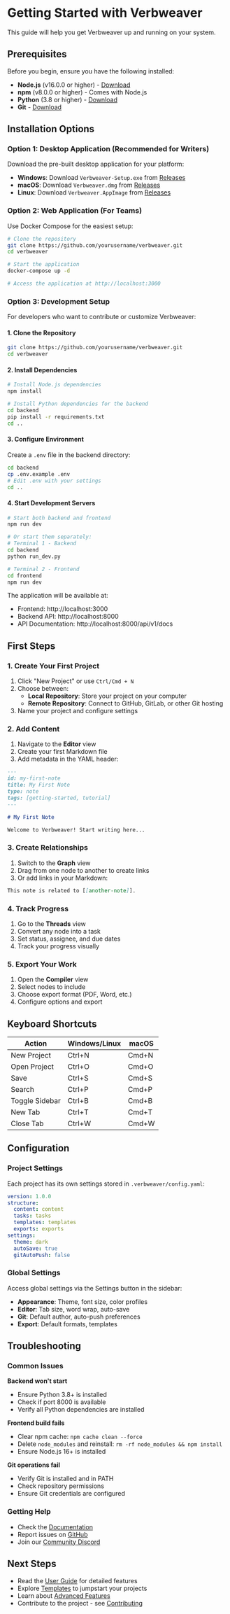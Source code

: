 # Getting Started with Verbweaver

This guide will help you get Verbweaver up and running on your system.

## Prerequisites

Before you begin, ensure you have the following installed:

- **Node.js** (v16.0.0 or higher) - [Download](https://nodejs.org/)
- **npm** (v8.0.0 or higher) - Comes with Node.js
- **Python** (3.8 or higher) - [Download](https://www.python.org/)
- **Git** - [Download](https://git-scm.com/)

## Installation Options

### Option 1: Desktop Application (Recommended for Writers)

Download the pre-built desktop application for your platform:

- **Windows**: Download `Verbweaver-Setup.exe` from [Releases](https://github.com/verbweaver/releases)
- **macOS**: Download `Verbweaver.dmg` from [Releases](https://github.com/verbweaver/releases)
- **Linux**: Download `Verbweaver.AppImage` from [Releases](https://github.com/verbweaver/releases)

### Option 2: Web Application (For Teams)

Use Docker Compose for the easiest setup:

```bash
# Clone the repository
git clone https://github.com/yourusername/verbweaver.git
cd verbweaver

# Start the application
docker-compose up -d

# Access the application at http://localhost:3000
```

### Option 3: Development Setup

For developers who want to contribute or customize Verbweaver:

#### 1. Clone the Repository

```bash
git clone https://github.com/yourusername/verbweaver.git
cd verbweaver
```

#### 2. Install Dependencies

```bash
# Install Node.js dependencies
npm install

# Install Python dependencies for the backend
cd backend
pip install -r requirements.txt
cd ..
```

#### 3. Configure Environment

Create a `.env` file in the backend directory:

```bash
cd backend
cp .env.example .env
# Edit .env with your settings
cd ..
```

#### 4. Start Development Servers

```bash
# Start both backend and frontend
npm run dev

# Or start them separately:
# Terminal 1 - Backend
cd backend
python run_dev.py

# Terminal 2 - Frontend
cd frontend
npm run dev
```

The application will be available at:
- Frontend: http://localhost:3000
- Backend API: http://localhost:8000
- API Documentation: http://localhost:8000/api/v1/docs

## First Steps

### 1. Create Your First Project

1. Click "New Project" or use `Ctrl/Cmd + N`
2. Choose between:
   - **Local Repository**: Store your project on your computer
   - **Remote Repository**: Connect to GitHub, GitLab, or other Git hosting
3. Name your project and configure settings

### 2. Add Content

1. Navigate to the **Editor** view
2. Create your first Markdown file
3. Add metadata in the YAML header:

```markdown
---
id: my-first-note
title: My First Note
type: note
tags: [getting-started, tutorial]
---

# My First Note

Welcome to Verbweaver! Start writing here...
```

### 3. Create Relationships

1. Switch to the **Graph** view
2. Drag from one node to another to create links
3. Or add links in your Markdown:

```markdown
This note is related to [[another-note]].
```

### 4. Track Progress

1. Go to the **Threads** view
2. Convert any node into a task
3. Set status, assignee, and due dates
4. Track your progress visually

### 5. Export Your Work

1. Open the **Compiler** view
2. Select nodes to include
3. Choose export format (PDF, Word, etc.)
4. Configure options and export

## Keyboard Shortcuts

| Action | Windows/Linux | macOS |
|--------|--------------|-------|
| New Project | Ctrl+N | Cmd+N |
| Open Project | Ctrl+O | Cmd+O |
| Save | Ctrl+S | Cmd+S |
| Search | Ctrl+P | Cmd+P |
| Toggle Sidebar | Ctrl+B | Cmd+B |
| New Tab | Ctrl+T | Cmd+T |
| Close Tab | Ctrl+W | Cmd+W |

## Configuration

### Project Settings

Each project has its own settings stored in `.verbweaver/config.yaml`:

```yaml
version: 1.0.0
structure:
  content: content
  tasks: tasks
  templates: templates
  exports: exports
settings:
  theme: dark
  autoSave: true
  gitAutoPush: false
```

### Global Settings

Access global settings via the Settings button in the sidebar:

- **Appearance**: Theme, font size, color profiles
- **Editor**: Tab size, word wrap, auto-save
- **Git**: Default author, auto-push preferences
- **Export**: Default formats, templates

## Troubleshooting

### Common Issues

**Backend won't start**
- Ensure Python 3.8+ is installed
- Check if port 8000 is available
- Verify all Python dependencies are installed

**Frontend build fails**
- Clear npm cache: `npm cache clean --force`
- Delete `node_modules` and reinstall: `rm -rf node_modules && npm install`
- Ensure Node.js 16+ is installed

**Git operations fail**
- Verify Git is installed and in PATH
- Check repository permissions
- Ensure Git credentials are configured

### Getting Help

- Check the [Documentation](README.md)
- Report issues on [GitHub](https://github.com/verbweaver/issues)
- Join our [Community Discord](https://discord.gg/verbweaver)

## Next Steps

- Read the [User Guide](user-guide/README.md) for detailed features
- Explore [Templates](templates/README.md) to jumpstart your projects
- Learn about [Advanced Features](advanced/README.md)
- Contribute to the project - see [Contributing](CONTRIBUTING.md) 